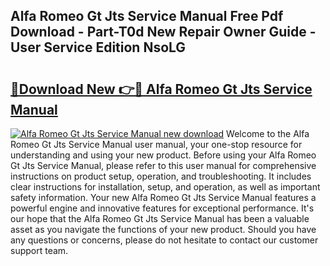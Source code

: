 ## Alfa Romeo Gt Jts Service Manual Free Pdf Download - Part-T0d New Repair Owner Guide - User Service Edition NsoLG

# <h2><a href="http://bc47699.oget.top/?id=Alfa+Romeo+Gt+Jts+Service+Manual">🔗Download New 👉🔴 Alfa Romeo Gt Jts Service Manual</a></h2>

[![Alfa Romeo Gt Jts Service Manual new download](https://i.imgur.com/5g1atiW.png)](http://bc47699.oget.top/?id=Alfa+Romeo+Gt+Jts+Service+Manual)
Welcome to the Alfa Romeo Gt Jts Service Manual user manual, your one-stop resource for understanding and using your new product. Before using your Alfa Romeo Gt Jts Service Manual, please refer to this user manual for comprehensive instructions on product setup, operation, and troubleshooting. It includes clear instructions for installation, setup, and operation, as well as important safety information. Your new Alfa Romeo Gt Jts Service Manual features a powerful engine and innovative features for exceptional performance. It's our hope that the Alfa Romeo Gt Jts Service Manual has been a valuable asset as you navigate the functions of your new product. Should you have any questions or concerns, please do not hesitate to contact our customer support team.
